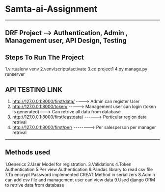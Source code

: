 # Samta-ai-Assignment
----------------------
DRF Project --> Authentication, Admin , Management user, API Design, Testing
---------------------------
Steps To Run The Project
---------------------------
1.virtualenv venv
2.venv\scripts\activate
3.cd project1
4.py manage.py runserver

API TESTING LINK
------------------------------------------------------------------------------------------------------------------------------------------
1. http://127.0.0.1:8000/first/data/        ----> Admin can register User 
2. http://127.0.0.1:8000/token/             -----> Management user can login (token is generated)---> Can retrive all data from database
3. http://127.0.0.1:8000/first/eastdata/    ------> Perticular region data retrival
4. http://127.0.0.1:8000/first/per/         --------> Per salesperson per manager retrival
------------------------------------------------------------------------------------------------------------------------------------------

Methods used
--------------
1.Generics
2.User Model for registration.
3.Validations
4.Token Authentication
5.Per view Authentication
6.Pandas library to read csv file
7.To encrypt Password implemented CREAT Method in serializers
8.Admin can add csv file and management user can view data
9.Used django ORM to retrive data from database
